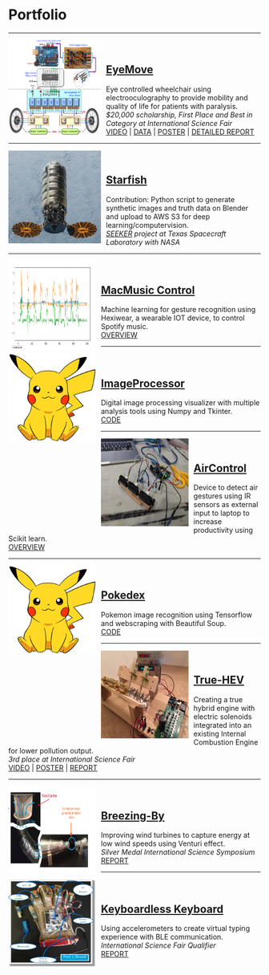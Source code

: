 # Portfolio
---
<img align="left" style="padding-right:10px" width="185" height="190" src="images/eyemove/pinned.png"/><br>
## [EyeMove](https://drive.google.com/file/d/1IlpRCeHtpIOetM61K2dKlG159A8ItXoe/view?usp=sharing)
Eye controlled wheelchair using electrooculography to provide mobility and quality of life for patients with paralysis.<br>
*$20,000 scholarship, First Place and Best in Category at International Science Fair*<br>
[VIDEO](https://drive.google.com/file/d/1fZwC75670PF3u-IC0tM1i57zqECTpdxU/view?usp=sharing) | [DATA](images/eyemove/images.pdf) | [POSTER](https://drive.google.com/file/d/1IlpRCeHtpIOetM61K2dKlG159A8ItXoe/view?usp=sharing) | [DETAILED REPORT](https://drive.google.com/file/d/1vHkEWxq-VxoYV0PFYkr5b7bq4x1ndeOr/view?usp=sharing)

---
<img align="left" style="padding-right:10px" width="185" height="185" src="images/cygnus.png"/><br>
## [Starfish](https://github.com/autognc/starfish)
Contribution: Python script to generate synthetic images and truth data on Blender and upload to AWS S3 for deep learning/computervision.<br>
*[SEEKER](https://sites.utexas.edu/tsl/seeker/) project at Texas Spacecraft Laboratory with NASA*


---
<img align="left" style="padding-right:10px" width="175" height="175" src="images/macmusiccontrol.png"/><br>
## [MacMusic Control](https://github.com/mshah0686/MacMusicControl)
Machine learning for gesture recognition using Hexiwear, a wearable IOT device, to control Spotify music.<br>
[OVERVIEW](https://github.com/mshah0686/MacMusicControl/blob/master/README.md)

---
<img align="left" style="padding-right:10px" width="175" height="175" src="images/pokedex.jpg"/><br>
## [ImageProcessor](https://github.com/mshah0686/ImageProcessor)
Digital image processing visualizer with multiple analysis tools using Numpy and Tkinter.<br>
[CODE](https://github.com/mshah0686/ImageProcessor)

---
<img align="left" style="padding-right:10px" width="175" height="175" src="images/aircontrol.jpg"/><br>
## [AirControl](https://github.com/mshah0686/AirControl)
Device to detect air gestures using IR sensors as external input to laptop to increase productivity using Scikit learn.<br>
[OVERVIEW](https://github.com/mshah0686/AirControl/blob/master/README.md)

---
<img align="left" style="padding-right:10px" width="175" height="175" src="images/pokedex.jpg"/><br>
## [Pokedex](https://github.com/mshah0686/pokedex)
Pokemon image recognition using Tensorflow and webscraping with Beautiful Soup.<br>
[CODE](https://github.com/mshah0686/pokedex)

---
<img align="left" style="padding-right:10px" width="175" height="175" src="images/truehev/pinned.png"/><br>
## [True-HEV](https://drive.google.com/file/d/0B3_nstnD89jVY0xnZkItYWNLY0E/view?usp=sharing)
Creating a true hybrid engine with electric solenoids integrated into an existing Internal Combustion Engine for lower pollution output. <br>
*3rd place at International Science Fair*<br>
[VIDEO](https://drive.google.com/file/d/0B3_nstnD89jVY0xnZkItYWNLY0E/view?usp=sharing) | [POSTER](images/truehev/poster.pdf) | [REPORT](images/truehev/report.pdf)

---
<img align="left" style="padding-right:10px" width="175" height="175" src="images/breezingby/pinned.png"/><br>
## [Breezing-By](images/breezingby/report.pdf)
Improving wind turbines to capture energy at low wind speeds using Venturi effect. <br>
*Silver Medal International Science Symposium*<br>
[REPORT](images/breezingby/report.pdf)

---
<img align="left" style="padding-right:10px" width="175" height="175" src="images/keyboardlesskeyboard/pinned.png"/><br>
## [Keyboardless Keyboard](images/keyboardlesskeyboard/report.pdf)
Using accelerometers to create virtual typing experience with BLE communication. <br>
*International Science Fair Qualifier*<br>
[REPORT](images/keyboardlesskeyboard/report.pdf)
